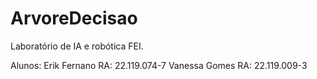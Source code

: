 # ArvoreDecisao

Laboratório de IA e robótica FEI.

Alunos: Erik Fernano RA: 22.119.074-7
Vanessa Gomes RA: 22.119.009-3
